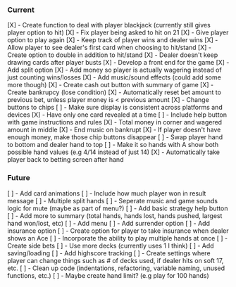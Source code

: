 ### Current

[X] - Create function to deal with player blackjack (currently still gives player option to hit)
[X] - Fix player being asked to hit on 21
[X] - Give player option to play again
[X] - Keep track of player wins and dealer wins 
[X] - Allow player to see dealer's first card when choosing to hit/stand
[X] - Create option to double in addition to hit/stand
[X] - Dealer doesn't keep drawing cards after player busts
[X] - Develop a front end for the game
[X] - Add split option
[X] - Add money so player is actually wagering instead of just counting wins/losses
[X] - Add music/sound effects (could add some more though)
[X] - Create cash out button with summary of game 
[X] - Create bankrupcy (lose condition)
[X] - Automatically reset bet amount to previous bet, unless player money is < previous amount
[X] - Change buttons to chips 
[ ] - Make sure display is consistent across platforms and devices
[X] - Have only one card revealed at a time
[ ] - Include help button with game instructions and rules
[X] - Total money in corner and wagered amount in middle
[X] - End music on bankrupt
[X] - If player doesn't have enough money, make those chip buttons disappear
[ ] - Swap player hand to bottom and dealer hand to top
[ ] - Make it so hands with A show both possible hand values (e.g 4/14 instead of just 14)
[X] - Automatically take player back to betting screen after hand

### Future 
[ ] - Add card animations
[ ] - Include how much player won in result message
[ ] - Multiple split hands
[ ] - Seperate music and game sounds logic for mute (maybe as part of menu?)
[ ] - Add basic strategy help button
[ ] - Add more to summary (total hands, hands lost, hands pushed, largest hand won/lost, etc)
[ ] - Add menu
[ ] - Add surrender option
[ ] - Add insurance option
[ ] - Create option for player to take insurance when dealer shows an Ace
[ ] - Incorporate the ability to play multiple hands at once
[ ] - Create side bets
[ ] - Use more decks (currently uses 1 I think)
[ ] - Add saving/loading
[ ] - Add highscore tracking
[ ] - Create settings where player can change things such as # of decks used, if dealer hits on soft 17, etc.
[ ] - Clean up code (indentations, refactoring, variable naming, unused functions, etc.)
[ ] - Maybe create hand limit? (e.g play for 100 hands)

